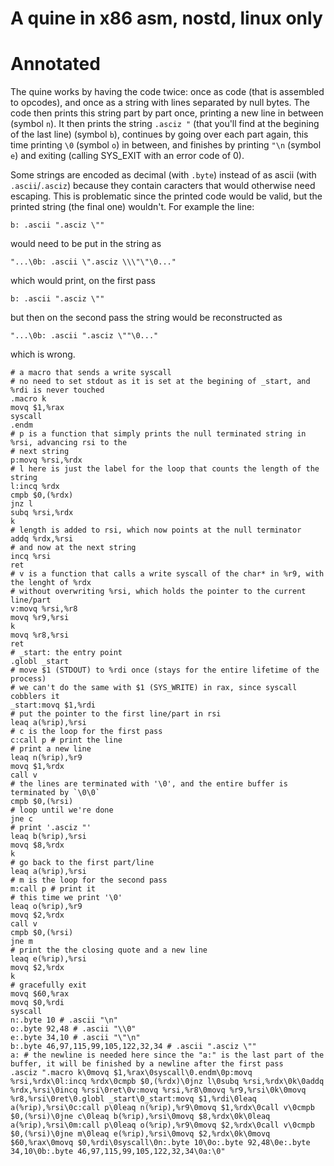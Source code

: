 # A quine in x86 asm, nostd, linux only

# Annotated

The quine works by having the code twice: once as code (that is assembled to opcodes), and once as a string with lines separated by null bytes.
The code then prints this string part by part once, printing a new line in between (symbol `n`). It then prints the string `.asciz "` (that you'll find at the begining of the last line)
(symbol `b`), continues by going over each part again, this time printing `\0` (symbol `o`) in between, and finishes by printing `"\n` (symbol `e`)
and exiting (calling SYS_EXIT with an error code of 0).

Some strings are encoded as decimal (with `.byte`) instead of as ascii (with `.ascii`/`.asciz`) because they contain caracters that would otherwise need escaping.
This is problematic since the printed code would be valid, but the printed string (the final one) wouldn't. For example the line:
```gas
b: .ascii ".asciz \""
```
would need to be put in the string as
```gas
"...\0b: .ascii \".asciz \\\"\"\0..."
```
which would print, on the first pass
```gas
b: .ascii ".asciz \""
```
but then on the second pass the string would be reconstructed as
```gas
"...\0b: .ascii ".asciz \""\0..."
```
which is wrong.

```gas
# a macro that sends a write syscall
# no need to set stdout as it is set at the begining of _start, and %rdi is never touched
.macro k
movq $1,%rax
syscall
.endm
# p is a function that simply prints the null terminated string in %rsi, advancing rsi to the
# next string
p:movq %rsi,%rdx
# l here is just the label for the loop that counts the length of the string
l:incq %rdx
cmpb $0,(%rdx)
jnz l
subq %rsi,%rdx
k
# length is added to rsi, which now points at the null terminator
addq %rdx,%rsi
# and now at the next string
incq %rsi
ret
# v is a function that calls a write syscall of the char* in %r9, with the lenght of %rdx
# without overwriting %rsi, which holds the pointer to the current line/part
v:movq %rsi,%r8
movq %r9,%rsi
k
movq %r8,%rsi
ret
# _start: the entry point
.globl _start
# move $1 (STDOUT) to %rdi once (stays for the entire lifetime of the process)
# we can't do the same with $1 (SYS_WRITE) in rax, since syscall cobblers it
_start:movq $1,%rdi
# put the pointer to the first line/part in rsi
leaq a(%rip),%rsi
# c is the loop for the first pass
c:call p # print the line
# print a new line
leaq n(%rip),%r9
movq $1,%rdx
call v
# the lines are terminated with '\0', and the entire buffer is terminated by `\0\0`
cmpb $0,(%rsi)
# loop until we're done
jne c
# print '.asciz "'
leaq b(%rip),%rsi
movq $8,%rdx
k
# go back to the first part/line
leaq a(%rip),%rsi
# m is the loop for the second pass
m:call p # print it
# this time we print '\0'
leaq o(%rip),%r9
movq $2,%rdx
call v
cmpb $0,(%rsi)
jne m
# print the the closing quote and a new line
leaq e(%rip),%rsi
movq $2,%rdx
k
# gracefully exit
movq $60,%rax
movq $0,%rdi
syscall
n:.byte 10 # .ascii "\n"
o:.byte 92,48 # .ascii "\\0"
e:.byte 34,10 # .ascii "\"\n"
b:.byte 46,97,115,99,105,122,32,34 # .ascii ".asciz \""
a: # the newline is needed here since the "a:" is the last part of the buffer, it will be finished by a newline after the first pass
.asciz ".macro k\0movq $1,%rax\0syscall\0.endm\0p:movq %rsi,%rdx\0l:incq %rdx\0cmpb $0,(%rdx)\0jnz l\0subq %rsi,%rdx\0k\0addq %rdx,%rsi\0incq %rsi\0ret\0v:movq %rsi,%r8\0movq %r9,%rsi\0k\0movq %r8,%rsi\0ret\0.globl _start\0_start:movq $1,%rdi\0leaq a(%rip),%rsi\0c:call p\0leaq n(%rip),%r9\0movq $1,%rdx\0call v\0cmpb $0,(%rsi)\0jne c\0leaq b(%rip),%rsi\0movq $8,%rdx\0k\0leaq a(%rip),%rsi\0m:call p\0leaq o(%rip),%r9\0movq $2,%rdx\0call v\0cmpb $0,(%rsi)\0jne m\0leaq e(%rip),%rsi\0movq $2,%rdx\0k\0movq $60,%rax\0movq $0,%rdi\0syscall\0n:.byte 10\0o:.byte 92,48\0e:.byte 34,10\0b:.byte 46,97,115,99,105,122,32,34\0a:\0"
```
